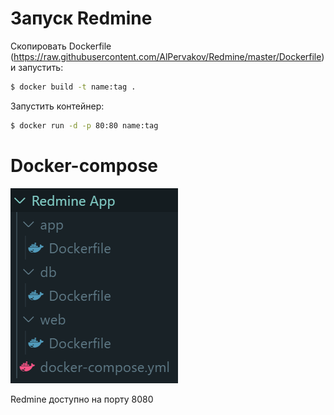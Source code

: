 # Запуск Redmine

Скопировать Dockerfile (https://raw.githubusercontent.com/AlPervakov/Redmine/master/Dockerfile) и запустить:

```sh
$ docker build -t name:tag .
```
Запустить контейнер:
```sh
$ docker run -d -p 80:80 name:tag
```

# Docker-compose

![Структура файлов](https://raw.githubusercontent.com/AlPervakov/mytestRedmine/master/Code_V50yNG5x2s.png)

Redmine доступно на порту 8080
